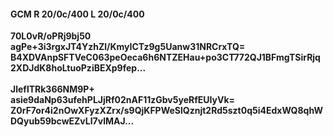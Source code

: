 #### GCM R 20/0c/400 L 20/0c/400
**70L0vR/oPRj9bj50**<br/>**agPe+3i3rgxJT4YzhZl/KmyICTz9g5Uanw31NRCrxTQ=**<br/>**B4XDVAnpSFTVeC063peOeca6h6NTZEHau+po3CT772QJ1BFmgTSirRjq2XDJdK8hoLtuoPziBEXp9fep...**<br/><br/>
**JleflTRk366NM9P+**<br/>**asie9daNp63ufehPLJjRf02nAF11zGbv5yeRfEUIyVk=**<br/>**Z0rF7or4i2nOwXFyzXZrx/s9QjKFPWeSlQznjt2Rd5szt0q5i4EdxWQ8qhWDQyub59bcwEZvLI7vlMAJ...**